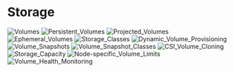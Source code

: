 # Storage

![Volumes]()
![Persistent_Volumes]()
![Projected_Volumes]()
![Ephemeral_Volumes]()
![Storage_Classes]()
![Dynamic_Volume_Provisioning]()  
![Volume_Snapshots]()
![Volume_Snapshot_Classes]()
![CSI_Volume_Cloning]()
![Storage_Capacity]()
![Node-specific_Volume_Limits]()
![Volume_Health_Monitoring]()
